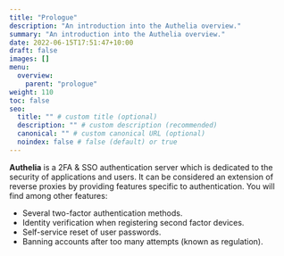 ```yaml
---
title: "Prologue"
description: "An introduction into the Authelia overview."
summary: "An introduction into the Authelia overview."
date: 2022-06-15T17:51:47+10:00
draft: false
images: []
menu:
  overview:
    parent: "prologue"
weight: 110
toc: false
seo:
  title: "" # custom title (optional)
  description: "" # custom description (recommended)
  canonical: "" # custom canonical URL (optional)
  noindex: false # false (default) or true
---
```


__Authelia__ is a 2FA & SSO authentication server which is dedicated to the security of applications and users. It can
be considered an extension of reverse proxies by providing features specific to authentication. You will find among
other features:

* Several two-factor authentication methods.
* Identity verification when registering second factor devices.
* Self-service reset of user passwords.
* Banning accounts after too many attempts (known as regulation).
